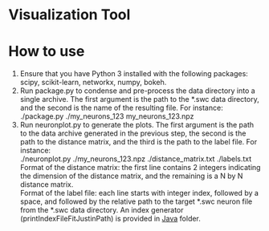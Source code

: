 # Visualization Tool

# How to use
1) Ensure that you have Python 3 installed with the following packages: scipy, scikit-learn, networkx, numpy, bokeh.
2) Run package.py to condense and pre-process the data directory into a single archive. The first argument is the path to the *.swc data  directory, and the second is the name of the resulting file. For instance: <br /> ./package.py ./my_neurons_123 my_neurons_123.npz
 3) Run neuronplot.py to generate the plots. The first argument is the path to the data archive generated in the previous step, the second is the path to the distance matrix, and the third is the path to the label file. For instance: <br />
 ./neuronplot.py ./my_neurons_123.npz ./distance_matrix.txt ./labels.txt <br />
 Format of the distance matrix: the first line contains 2 integers indicating the dimension of the distance matrix, and the remaining is a N by N distance matrix. <br />
 Format of the label file: each line starts with integer index, followed by a space, and followed by the relative path to the target *.swc neuron file from the *.swc data directory. An index generator (printIndexFileFitJustinPath) is provided in [Java](https://github.com/Nevermore520/NeuronTools/blob/master/Java/src/IndexFileCreater.java) folder.

